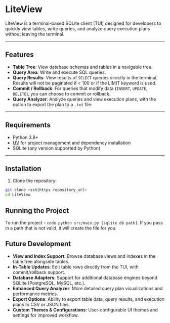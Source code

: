 # LiteView

LiteView is a terminal-based SQLite client (TUI) designed for developers to quickly view tables, write queries, and analyze query execution plans without leaving the terminal.

---

## Features

- **Table Tree**: View database schemas and tables in a navigable tree.  
- **Query Area**: Write and execute SQL queries.  
- **Query Results**: View results of `SELECT` queries directly in the terminal. Results will not be paginated if < 100 or if the LIMIT keyword is used.
- **Commit / Rollback**: For queries that modify data (`INSERT`, `UPDATE`, `DELETE`), you can choose to commit or rollback.  
- **Query Analyzer**: Analyze queries and view execution plans, with the option to export the plan to a `.txt` file.  

---

## Requirements

- Python 3.8+
- [UV](https://uv.run/) for project management and dependency installation
- SQLite (any version supported by Python)

---

## Installation

1. Clone the repository:

```bash
git clone <ssh|https repository_url>
cd LiteView
```

## Running the Project

To run the project - ```code python src/main.py [sqlite db path]```. If you pass in a path that is not valid, it will create the file for you.

## Future Development

- **View and Index Support**: Browse database views and indexes in the table tree alongside tables.
- **In-Table Updates**: Edit table rows directly from the TUI, with commit/rollback support.
- **Database Adapters**: Support for additional database engines beyond SQLite (PostgreSQL, MySQL, etc.).
- **Enhanced Query Analyzer**: More detailed query plan visualizations and performance metrics.
- **Export Options**: Ability to export table data, query results, and execution plans to CSV or JSON files.
- **Custom Themes & Configurations**: User-configurable UI themes and settings for improved workflow.




